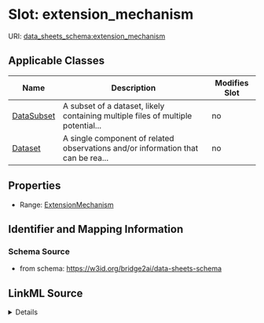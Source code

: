 

# Slot: extension_mechanism

URI: [data_sheets_schema:extension_mechanism](https://w3id.org/bridge2ai/data-sheets-schema/extension_mechanism)



<!-- no inheritance hierarchy -->





## Applicable Classes

| Name | Description | Modifies Slot |
| --- | --- | --- |
| [DataSubset](DataSubset.md) | A subset of a dataset, likely containing multiple files of multiple potential... |  no  |
| [Dataset](Dataset.md) | A single component of related observations and/or information that can be rea... |  no  |







## Properties

* Range: [ExtensionMechanism](ExtensionMechanism.md)





## Identifier and Mapping Information







### Schema Source


* from schema: https://w3id.org/bridge2ai/data-sheets-schema




## LinkML Source

<details>
```yaml
name: extension_mechanism
from_schema: https://w3id.org/bridge2ai/data-sheets-schema
rank: 1000
alias: extension_mechanism
owner: Dataset
domain_of:
- Dataset
range: ExtensionMechanism

```
</details>